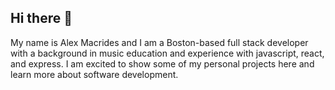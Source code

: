 ## Hi there 👋

My name is Alex Macrides and I am a Boston-based full stack developer with a background in music education and experience with javascript, react, and express. I am excited to show some of my personal projects here and learn more about software development.

<!--
**AlexMacrides/AlexMacrides** is a ✨ _special_ ✨ repository because its `README.md` (this file) appears on your GitHub profile.

Here are some ideas to get you started:

- 🔭 I’m currently working on ...
- 🌱 I’m currently learning ...
- 👯 I’m looking to collaborate on ...
- 🤔 I’m looking for help with ...
- 💬 Ask me about ...
- 📫 How to reach me: ...
- 😄 Pronouns: ...
- ⚡ Fun fact: ...
-->
